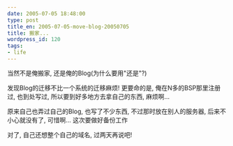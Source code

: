 ```yaml
---
date: 2005-07-05 18:48:00
type: post
title_en: 2005-07-05-move-blog-20050705
title: 搬家...
wordpress_id: 120
tags:
- life
---
```


当然不是俺搬家, 还是俺的Blog(为什么要用"还是"?)  
  
发现Blog的迁移不比一个系统的迁移麻烦! 更要命的是, 俺在N多的BSP那里注册过, 也到处写过, 所以要到好多地方去拿自己的东西, 麻烦啊...  
  
原来自己也弄过自己的Blog, 也写了不少东西, 不过那时放在别人的服务器, 后来不小心就没有了, 可惜啊... 这次要做好备份工作  
  
对了, 自己还想整个自己的域名, 过两天再说吧!
